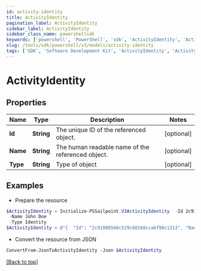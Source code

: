 ```yaml
---
id: activity-identity
title: ActivityIdentity
pagination_label: ActivityIdentity
sidebar_label: ActivityIdentity
sidebar_class_name: powershellsdk
keywords: ['powershell', 'PowerShell', 'sdk', 'ActivityIdentity', 'ActivityIdentity'] 
slug: /tools/sdk/powershell/v3/models/activity-identity
tags: ['SDK', 'Software Development Kit', 'ActivityIdentity', 'ActivityIdentity']
---
```



# ActivityIdentity

## Properties

Name | Type | Description | Notes
------------ | ------------- | ------------- | -------------
**Id** | **String** | The unique ID of the referenced object. | [optional] 
**Name** | **String** | The human readable name of the referenced object. | [optional] 
**Type** | **String** | Type of object | [optional] 

## Examples

- Prepare the resource
```powershell
$ActivityIdentity = Initialize-PSSailpoint.V3ActivityIdentity  -Id 2c91808568c529c60168cca6f90c1313 `
 -Name John Doe `
 -Type Identity
$ActivityIdentity = @"{  "Id": "2c91808568c529c60168cca6f90c1313", "Name": "John Doe", "Type": "Identity" }"@
```

- Convert the resource from JSON
```powershell
ConvertFrom-JsonToActivityIdentity -Json $ActivityIdentity
```


[[Back to top]](#) 

